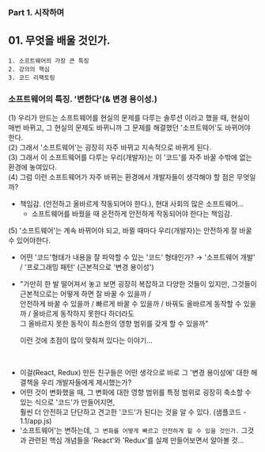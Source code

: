 ### Part 1. 시작하며

## 01. 무엇을 배울 것인가.

```
1. 소프트웨어의 가장 큰 특징
2. 강의의 핵심
3. 코드 리팩토링
```

### 소프트웨어의 특징. '변한다'(& 변경 용이성.)

(1) 우리가 만드는 소프트웨어를 현실의 문제를 다루는 솔루션 이라고 했을 때, 현실이 매번 바뀌고, 그 현실의 문제도 바뀌니까 그 문제를 해결했던 '소프트웨어'도 바뀌어야 한다. <br />
(2) 그래서 '소프트웨어'는 굉장히 자주 바뀌고 지속적으로 바뀌게 된다.<br />
(3) 그래서 이 소프트웨어를 다루는 우리(개발자)는 이 '코드'를 자주 바꿀 수밖에 없는 환경에 놓여있다.<br />
(4) 그럼 이런 소프트웨어가 자주 바뀌는 환경에서 개발자들이 생각해야 할 점은 무엇일까?

- 책임감. (안전하고 올바르게 작동되어야 한다.), 현대 사회의 많은 소프트웨어...
  - 소프트웨어를 바꿨을 때 온전하게 안전하게 작동되어야 한다는 책임감.

(5) '소프트웨어'는 계속 바뀌어야 되고, 바뀔 때마다 우리(개발자)는 안전하게 잘 바꿀 수 있어야한다.<br />

- 어떤 '코드'형태가 내용을 잘 파악할 수 있는 '코드' 형태인가? → '소프트웨어 개발' / '프로그래밍 패턴' (근본적으로 '변경 용이성')
- "가만히 한 발 떨어져서 놓고 보면 굉장히 복잡하고 다양한 것들이 있지만, 그것들이 근본적으로는 어떻게 하면 잘 바꿀 수 있을까 / <br />
  안전하게 바꿀 수 있을까 / 빠르게 바꿀 수 있을까 / 바꿔도 올바르게 동작할 수 있을까 / 올바르게 동작하지 못한다 하더라도 <br />
  그 올바르지 못한 동작이 최소한의 영향 범위를 갖게 할 수 있을까"<br />
  
  이런 것에 초점이 많이 맞춰져 있다는 이야기...

<br />

- 이걸(React, Redux) 만든 친구들은 어떤 생각으로 바로 그 '변경 용이성에' 대한 해결책을 우리 개발자들에게 제시했는가?
- 어떤 것이 변화했을 때, 그 변화에 대한 영향 범위를 특정 범위로 굉장히 축소할 수 있는 식으로 '코드'가 만들어지면,<br />
훨씬 더 안전하고 단단하고 견고한 '코드'가 된다는 것을 알 수 있다. (샘플코드 - 1.1/app.js) <br />
- '소프트웨어'는 변하는데, `그 변화를 어떻게 빠르고 안전하게 할 수 있을 것인가.` 그것과 관련된 핵심 개념들을 'React'와 'Redux'를 실제 만들어보면서 알아볼 것...
